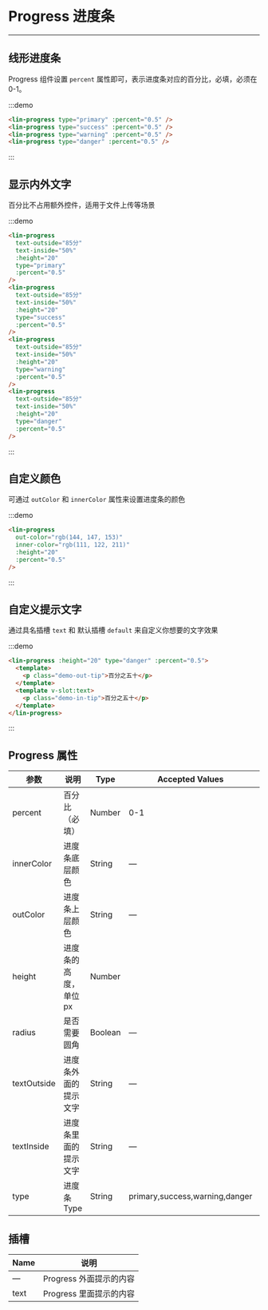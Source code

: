 <style lang="scss" scoped>
::v-deep .lin-progress {
  margin-bottom: 10px;
}
.demo-in-tip {
  color: #fff;
  font-size: 12px;
}
.demo-out-tip {
  color: #333;
  font-size: 12px;
  margin-left: 10px;
}
</style>

# Progress 进度条

---

## 线形进度条

Progress 组件设置 `percent` 属性即可，表示进度条对应的百分比，必填，必须在 0-1。

<div class='demo-block'>
<lin-progress type="primary" :percent="0.5"></lin-progress>
<lin-progress type="success" :percent="0.5"></lin-progress>
<lin-progress type="warning" :percent="0.5"></lin-progress>
<lin-progress type="danger" :percent="0.5"></lin-progress>
</div>

:::demo

```html
<lin-progress type="primary" :percent="0.5" />
<lin-progress type="success" :percent="0.5" />
<lin-progress type="warning" :percent="0.5" />
<lin-progress type="danger" :percent="0.5" />
```

:::

## 显示内外文字

百分比不占用额外控件，适用于文件上传等场景

<div class='demo-block'>
<lin-progress text-outside="85分" text-inside="50%" :height="20" type="primary" :percent="0.5"></lin-progress>
<lin-progress text-outside="85分" text-inside="50%" :height="20" type="success" :percent="0.5"></lin-progress>
<lin-progress text-outside="85分" text-inside="50%" :height="20" type="warning" :percent="0.5"></lin-progress>
<lin-progress text-outside="85分" text-inside="50%" :height="20" type="danger" :percent="0.5"></lin-progress>
</div>

:::demo

```html
<lin-progress
  text-outside="85分"
  text-inside="50%"
  :height="20"
  type="primary"
  :percent="0.5"
/>
<lin-progress
  text-outside="85分"
  text-inside="50%"
  :height="20"
  type="success"
  :percent="0.5"
/>
<lin-progress
  text-outside="85分"
  text-inside="50%"
  :height="20"
  type="warning"
  :percent="0.5"
/>
<lin-progress
  text-outside="85分"
  text-inside="50%"
  :height="20"
  type="danger"
  :percent="0.5"
/>
```

:::

## 自定义颜色

可通过 `outColor` 和 `innerColor` 属性来设置进度条的颜色

<div class='demo-block'>
<lin-progress
  out-color="rgb(144, 147, 153)"
  inner-color="rgb(111, 122, 211)"
  :height="20"
  :percent="0.5"
/>
</div>

:::demo

```html
<lin-progress
  out-color="rgb(144, 147, 153)"
  inner-color="rgb(111, 122, 211)"
  :height="20"
  :percent="0.5"
/>
```

:::

## 自定义提示文字

通过具名插槽 `text` 和 默认插槽 `default` 来自定义你想要的文字效果

<div class='demo-block'>
<lin-progress :height="20" type="danger" :percent="0.5">
        <template>
          <p class="demo-out-tip">百分之五十</p>
        </template>
        <template v-slot:text>
          <p class="demo-in-tip">百分之五十</p>
        </template>
      </lin-progress>
</div>

:::demo

```html
<lin-progress :height="20" type="danger" :percent="0.5">
  <template>
    <p class="demo-out-tip">百分之五十</p>
  </template>
  <template v-slot:text>
    <p class="demo-in-tip">百分之五十</p>
  </template>
</lin-progress>
```

:::

## Progress 属性

| 参数        | 说明                  | Type    | Accepted Values                         | Default  |
| ----------- | --------------------- | ------- | ------------------------------ | ------- |
| percent     | 百分比（必填）        | Number  | 0-1                            | 0       |
| innerColor  | 进度条底层颜色        | String  | —                              | —       |
| outColor    | 进度条上层颜色        | String  | —                              | —       |
| height      | 进度条的高度，单位 px | Number  |                                | 10      |
| radius      | 是否需要圆角          | Boolean | —                              | true    |
| textOutside | 进度条外面的提示文字  | String  | —                              | —       |
| textInside  | 进度条里面的提示文字  | String  | —                              | —       |
| type        | 进度条Type            | String  | primary,success,warning,danger | primary |

## 插槽

| Name | 说明                    |
| -------- | ----------------------- |
| —        | Progress 外面提示的内容 |
| text     | Progress 里面提示的内容 |
